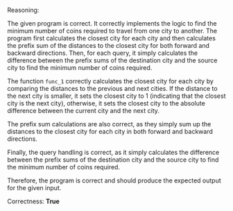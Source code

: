 Reasoning:

The given program is correct. It correctly implements the logic to find the minimum number of coins required to travel from one city to another. The program first calculates the closest city for each city and then calculates the prefix sum of the distances to the closest city for both forward and backward directions. Then, for each query, it simply calculates the difference between the prefix sums of the destination city and the source city to find the minimum number of coins required.

The function `func_1` correctly calculates the closest city for each city by comparing the distances to the previous and next cities. If the distance to the next city is smaller, it sets the closest city to 1 (indicating that the closest city is the next city), otherwise, it sets the closest city to the absolute difference between the current city and the next city.

The prefix sum calculations are also correct, as they simply sum up the distances to the closest city for each city in both forward and backward directions.

Finally, the query handling is correct, as it simply calculates the difference between the prefix sums of the destination city and the source city to find the minimum number of coins required.

Therefore, the program is correct and should produce the expected output for the given input.

Correctness: **True**